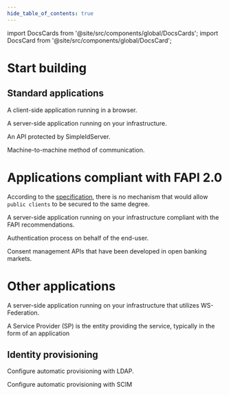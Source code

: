 ```yaml
---
hide_table_of_contents: true
---
```


import DocsCards from '@site/src/components/global/DocsCards';
import DocsCard from '@site/src/components/global/DocsCard';

# Start building

## Standard applications

<DocsCards>
    <DocsCard header="Single-Page Application" href="spa">
        <p>A client-side application running in a browser.</p>
    </DocsCard>
    <DocsCard header="Regular Web Application" href="regularweb">
        <p>A server-side application running on your infrastructure.</p>
    </DocsCard>
    <DocsCard header="Protect a REST.API Service" href="protectapi">
        <p>An API protected by SimpleIdServer.</p>
    </DocsCard>
    <DocsCard header="Machine to Machine" href="m2m">
        <p>Machine-to-machine method of communication.</p>
    </DocsCard>
</DocsCards>

# Applications compliant with FAPI 2.0

According to the [specification](https://openid.bitbucket.io/fapi/fapi-2_0-security-profile.html), there is no mechanism that would allow `public clients` to be secured to the same degree.

<DocsCards>
    <DocsCard header="Highly secured Regular Web Application" href="highlysecuredregularweb">
        <p>A server-side application running on your infrastructure compliant with the FAPI recommendations.</p>
    </DocsCard>
    <DocsCard header="Client-Initiated Backchannel" href="ciba">
        <p>Authentication process on behalf of the end-user.</p>
    </DocsCard>
    <DocsCard header="Grant Management" href="grantmgt">
        <p>Consent management APIs that have been developed in open banking markets.</p>
    </DocsCard>
</DocsCards>

# Other applications

<DocsCards>
    <DocsCard header="WS-Federation RP" href="wsfederation">
        <p>A server-side application running on your infrastructure that utilizes WS-Federation.</p>
    </DocsCard>
    <DocsCard header="SAML2.0 SP" href="saml">
        <p>A Service Provider (SP) is the entity providing the service, typically in the form of an application</p>
    </DocsCard>
</DocsCards>

## Identity provisioning

<DocsCards>
    <DocsCard header="LDAP Provisioning" href="ldap">
        <p>Configure automatic provisioning with LDAP.</p>
    </DocsCard>
    <DocsCard header="SCIM Provisioning" href="scim">
        <p>Configure automatic provisioning with SCIM</p>
    </DocsCard>
</DocsCards>